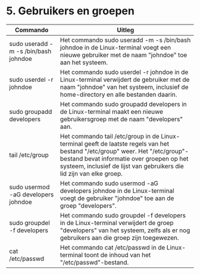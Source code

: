 # 5. Gebruikers en groepen

Commando | Uitleg
--- | ---
sudo useradd -m -s /bin/bash johndoe | Het commando sudo useradd -m -s /bin/bash johndoe in de Linux-terminal voegt een nieuwe gebruiker met de naam "johndoe" toe aan het systeem.
sudo userdel -r johndoe | Het commando sudo userdel -r johndoe in de Linux-terminal verwijdert de gebruiker met de naam "johndoe" van het systeem, inclusief de home-directory en alle bestanden daarin.
sudo groupadd developers | Het commando sudo groupadd developers in de Linux-terminal maakt een nieuwe gebruikersgroep met de naam "developers" aan.
tail /etc/group | Het commando tail /etc/group in de Linux-terminal geeft de laatste regels van het bestand "/etc/group" weer. Het "/etc/group"-bestand bevat informatie over groepen op het systeem, inclusief de lijst van gebruikers die lid zijn van elke groep. 
sudo usermod -aG developers johndoe | Het commando sudo usermod -aG developers johndoe in de Linux-terminal voegt de gebruiker "johndoe" toe aan de groep "developers".
sudo groupdel -f developers | Het commando sudo groupdel -f developers in de Linux-terminal verwijdert de groep "developers" van het systeem, zelfs als er nog gebruikers aan die groep zijn toegewezen.
cat /etc/passwd | Het commando cat /etc/passwd in de Linux-terminal toont de inhoud van het "/etc/passwd"-bestand.
